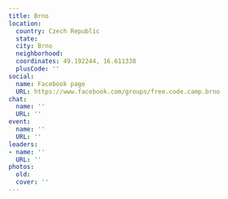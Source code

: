 ```yaml
---
title: Brno
location:
  country: Czech Republic
  state: 
  city: Brno
  neighborhood: 
  coordinates: 49.192244, 16.611338
  plusCode: ''
social:
  name: Facebook page
  URL: https://www.facebook.com/groups/free.code.camp.brno
chat:
  name: ''
  URL: ''
event:
  name: ''
  URL: ''
leaders:
- name: ''
  URL: ''
photos:
  old: 
  cover: ''
---
```

